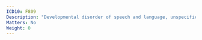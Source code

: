 ```yaml
---
ICD10: F809
Description: "Developmental disorder of speech and language, unspecified"
Matters: No
Weight: 0
---
```

